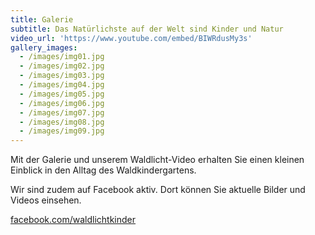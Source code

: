 ```yaml
---
title: Galerie
subtitle: Das Natürlichste auf der Welt sind Kinder und Natur
video_url: 'https://www.youtube.com/embed/BIWRdusMy3s'
gallery_images:
  - /images/img01.jpg
  - /images/img02.jpg
  - /images/img03.jpg
  - /images/img04.jpg
  - /images/img05.jpg
  - /images/img06.jpg
  - /images/img07.jpg
  - /images/img08.jpg
  - /images/img09.jpg
---
```

Mit der Galerie und unserem  Waldlicht-Video erhalten Sie einen kleinen Einblick in den Alltag des Waldkindergartens.

Wir sind zudem auf Facebook aktiv. Dort können Sie aktuelle Bilder und Videos einsehen.

[facebook.com/waldlichtkinder](https://www.facebook.com/waldlichtkinder)

